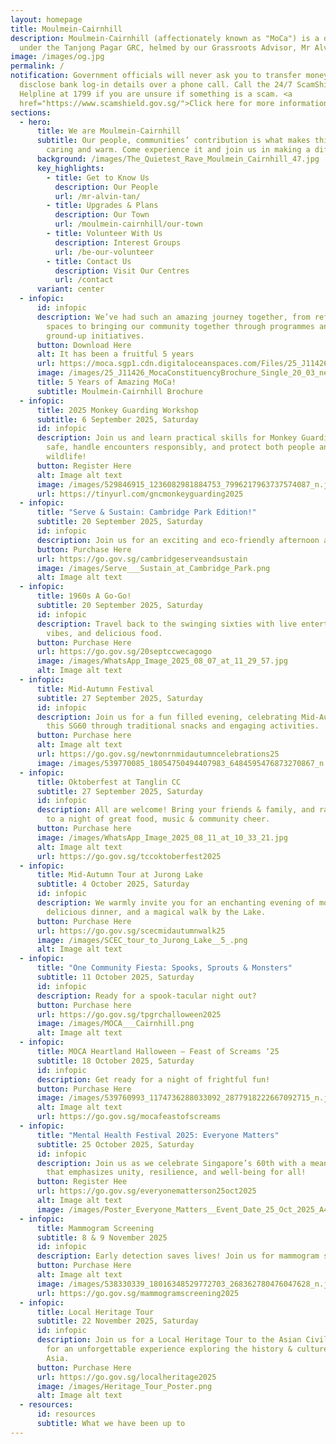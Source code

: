 ```yaml
---
layout: homepage
title: Moulmein-Cairnhill
description: Moulmein-Cairnhill (affectionately known as "MoCa") is a division
  under the Tanjong Pagar GRC, helmed by our Grassroots Advisor, Mr Alvin Tan.
image: /images/og.jpg
permalink: /
notification: Government officials will never ask you to transfer money or
  disclose bank log-in details over a phone call. Call the 24/7 ScamShield
  Helpline at 1799 if you are unsure if something is a scam. <a
  href="https://www.scamshield.gov.sg/">Click here for more information</a>
sections:
  - hero:
      title: We are Moulmein-Cairnhill
      subtitle: Our people, communities’ contribution is what makes this town special,
        caring and warm. Come experience it and join us in making a difference.
      background: /images/The_Quietest_Rave_Moulmein_Cairnhill_47.jpg
      key_highlights:
        - title: Get to Know Us
          description: Our People
          url: /mr-alvin-tan/
        - title: Upgrades & Plans
          description: Our Town
          url: /moulmein-cairnhill/our-town
        - title: Volunteer With Us
          description: Interest Groups
          url: /be-our-volunteer
        - title: Contact Us
          description: Visit Our Centres
          url: /contact
      variant: center
  - infopic:
      id: infopic
      description: We’ve had such an amazing journey together, from refreshing our
        spaces to bringing our community together through programmes and
        ground-up initiatives.
      button: Download Here
      alt: It has been a fruitful 5 years
      url: https://moca.sgp1.cdn.digitaloceanspaces.com/Files/25_J11426_MocaConstituencyBrochure_Single_20_03.pdf
      image: /images/25_J11426_MocaConstituencyBrochure_Single_20_03_new.jpg
      title: 5 Years of Amazing MoCa!
      subtitle: Moulmein-Cairnhill Brochure
  - infopic:
      title: 2025 Monkey Guarding Workshop
      subtitle: 6 September 2025, Saturday
      id: infopic
      description: Join us and learn practical skills for Monkey Guarding—how to stay
        safe, handle encounters responsibly, and protect both people and
        wildlife!
      button: Register Here
      alt: Image alt text
      image: /images/529846915_1236082981884753_7996217963737574087_n.jpg
      url: https://tinyurl.com/gncmonkeyguarding2025
  - infopic:
      title: "Serve & Sustain: Cambridge Park Edition!"
      subtitle: 20 September 2025, Saturday
      id: infopic
      description: Join us for an exciting and eco-friendly afternoon at Cambridge Park!
      button: Purchase Here
      url: https://go.gov.sg/cambridgeserveandsustain
      image: /images/Serve___Sustain_at_Cambridge_Park.png
      alt: Image alt text
  - infopic:
      title: 1960s A Go-Go!
      subtitle: 20 September 2025, Saturday
      id: infopic
      description: Travel back to the swinging sixties with live entertainment, retro
        vibes, and delicious food.
      button: Purchase Here
      url: https://go.gov.sg/20septccwecagogo
      image: /images/WhatsApp_Image_2025_08_07_at_11_29_57.jpg
      alt: Image alt text
  - infopic:
      title: Mid-Autumn Festival
      subtitle: 27 September 2025, Saturday
      id: infopic
      description: Join us for a fun filled evening, celebrating Mid-Autumn Festival
        this SG60 through traditional snacks and engaging activities.
      button: Purchase here
      alt: Image alt text
      url: https://go.gov.sg/newtonrnmidautumncelebrations25
      image: /images/539770085_18054750494407983_6484595476873270867_n.jpg
  - infopic:
      title: Oktoberfest at Tanglin CC
      subtitle: 27 September 2025, Saturday
      id: infopic
      description: All are welcome! Bring your friends & family, and raise your glass
        to a night of great food, music & community cheer.
      button: Purchase here
      image: /images/WhatsApp_Image_2025_08_11_at_10_33_21.jpg
      alt: Image alt text
      url: https://go.gov.sg/tccoktoberfest2025
  - infopic:
      title: Mid-Autumn Tour at Jurong Lake
      subtitle: 4 October 2025, Saturday
      id: infopic
      description: We warmly invite you for an enchanting evening of moon-gazing, a
        delicious dinner, and a magical walk by the Lake.
      button: Purchase Here
      url: https://go.gov.sg/scecmidautumnwalk25
      image: /images/SCEC_tour_to_Jurong_Lake__5_.png
      alt: Image alt text
  - infopic:
      title: "One Community Fiesta: Spooks, Sprouts & Monsters"
      subtitle: 11 October 2025, Saturday
      id: infopic
      description: Ready for a spook-tacular night out?
      button: Purchase here
      url: https://go.gov.sg/tpgrchalloween2025
      image: /images/MOCA___Cairnhill.png
      alt: Image alt text
  - infopic:
      title: MOCA Heartland Halloween – Feast of Screams ‘25
      subtitle: 18 October 2025, Saturday
      id: infopic
      description: Get ready for a night of frightful fun!
      button: Purchase Here
      image: /images/539760993_1174736288033092_2877918222667092715_n.jpg
      alt: Image alt text
      url: https://go.gov.sg/mocafeastofscreams
  - infopic:
      title: "Mental Health Festival 2025: Everyone Matters"
      subtitle: 25 October 2025, Saturday
      id: infopic
      description: Join us as we celebrate Singapore’s 60th with a meaningful event
        that emphasizes unity, resilience, and well-being for all!
      button: Register Hee
      url: https://go.gov.sg/everyonematterson25oct2025
      alt: Image alt text
      image: /images/Poster_Everyone_Matters__Event_Date_25_Oct_2025_A4_Portrait__1_.png
  - infopic:
      title: Mammogram Screening
      subtitle: 8 & 9 November 2025
      id: infopic
      description: Early detection saves lives! Join us for mammogram screening
      button: Purchase Here
      alt: Image alt text
      image: /images/538330339_18016348529772703_268362780476047628_n.jpg
      url: https://go.gov.sg/mammogramscreening2025
  - infopic:
      title: Local Heritage Tour
      subtitle: 22 November 2025, Saturday
      id: infopic
      description: Join us for a Local Heritage Tour to the Asian Civilisations Museum
        for an unforgettable experience exploring the history & cultures of
        Asia.
      button: Purchase Here
      url: https://go.gov.sg/localheritage2025
      image: /images/Heritage_Tour_Poster.png
      alt: Image alt text
  - resources:
      id: resources
      subtitle: What we have been up to
---
```


